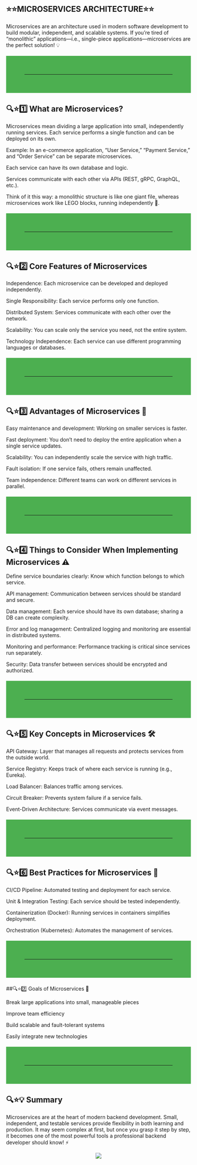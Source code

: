 ## ⭐⭐MICROSERVICES ARCHITECTURE⭐⭐

Microservices are an architecture used in modern software development to build modular, independent, and scalable systems. If you’re tired of “monolithic” applications—i.e., single-piece applications—microservices are the perfect solution! 💡

<hr style="border: 50px solid #4CAF50; margin: 20px 0;">

## 🔍⭐1️⃣ What are Microservices?

Microservices mean dividing a large application into small, independently running services. Each service performs a single function and can be deployed on its own.

Example: In an e-commerce application, “User Service,” “Payment Service,” and “Order Service” can be separate microservices.

Each service can have its own database and logic.

Services communicate with each other via APIs (REST, gRPC, GraphQL, etc.).

Think of it this way: a monolithic structure is like one giant file, whereas microservices work like LEGO blocks, running independently 🧩.

<hr style="border: 50px solid #4CAF50; margin: 20px 0;">

## 🔍⭐2️⃣ Core Features of Microservices

Independence: Each microservice can be developed and deployed independently.

Single Responsibility: Each service performs only one function.

Distributed System: Services communicate with each other over the network.

Scalability: You can scale only the service you need, not the entire system.

Technology Independence: Each service can use different programming languages or databases.

<hr style="border: 50px solid #4CAF50; margin: 20px 0;">

## 🔍⭐3️⃣ Advantages of Microservices 🌟

Easy maintenance and development: Working on smaller services is faster.

Fast deployment: You don’t need to deploy the entire application when a single service updates.

Scalability: You can independently scale the service with high traffic.

Fault isolation: If one service fails, others remain unaffected.

Team independence: Different teams can work on different services in parallel.

<hr style="border: 50px solid #4CAF50; margin: 20px 0;">

## 🔍⭐4️⃣ Things to Consider When Implementing Microservices ⚠️

Define service boundaries clearly: Know which function belongs to which service.

API management: Communication between services should be standard and secure.

Data management: Each service should have its own database; sharing a DB can create complexity.

Error and log management: Centralized logging and monitoring are essential in distributed systems.

Monitoring and performance: Performance tracking is critical since services run separately.

Security: Data transfer between services should be encrypted and authorized.

<hr style="border: 50px solid #4CAF50; margin: 20px 0;">

## 🔍⭐5️⃣ Key Concepts in Microservices 🛠️

API Gateway: Layer that manages all requests and protects services from the outside world.

Service Registry: Keeps track of where each service is running (e.g., Eureka).

Load Balancer: Balances traffic among services.

Circuit Breaker: Prevents system failure if a service fails.

Event-Driven Architecture: Services communicate via event messages.

<hr style="border: 50px solid #4CAF50; margin: 20px 0;">

## 🔍⭐6️⃣ Best Practices for Microservices 🧩

CI/CD Pipeline: Automated testing and deployment for each service.

Unit & Integration Testing: Each service should be tested independently.

Containerization (Docker): Running services in containers simplifies deployment.

Orchestration (Kubernetes): Automates the management of services.

<hr style="border: 50px solid #4CAF50; margin: 20px 0;">

##🔍⭐7️⃣ Goals of Microservices 🎯

Break large applications into small, manageable pieces

Improve team efficiency

Build scalable and fault-tolerant systems

Easily integrate new technologies

<hr style="border: 50px solid #4CAF50; margin: 20px 0;">

## 🔍⭐💡 Summary

Microservices are at the heart of modern backend development. Small, independent, and testable services provide flexibility in both learning and production. It may seem complex at first, but once you grasp it step by step, it becomes one of the most powerful tools a professional backend developer should know! ⚡

<p align="center"> <img src="https://capsule-render.vercel.app/api?type=waving&color=0:0f2027,50:203a43,100:2c5364&height=200&section=footer&text=Thanks%20for%20visiting!%20🚀&fontSize=30&fontColor=ffffff" /> </p>
